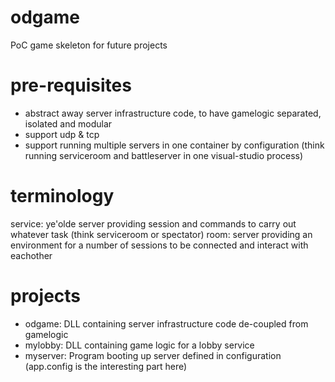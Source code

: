 # odgame
PoC game skeleton for future projects

# pre-requisites
* abstract away server infrastructure code, to have gamelogic separated, isolated and modular
* support udp & tcp
* support running multiple servers in one container by configuration (think running serviceroom and battleserver in one visual-studio process)

# terminology
service: ye'olde server providing session and commands to carry out whatever task (think serviceroom or spectator)
room: server providing an environment for a number of sessions to be connected and interact with eachother

# projects
* odgame: DLL containing server infrastructure code de-coupled from gamelogic
* mylobby: DLL containing game logic for a lobby service
* myserver: Program booting up server defined in configuration (app.config is the interesting part here)

